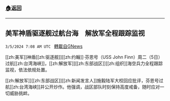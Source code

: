 ###  [:house:返回](README.md)
---


## 美军神盾驱逐舰过航台海　解放军全程跟踪监视
`3/5/2024 7:08 AM UTC ` [轉載自GNews](https://gnews.org/articles/2366184)

[[zh:美军]]神盾[[zh:驱逐舰]][[zh:约翰]]‧芬恩号（USS John Finn）周二（5日）过航[[zh:台湾海峡]]，[[zh:解放军]][[zh:东部战区]][[zh:组织]]海空兵力全程跟踪监视，依法依规处置。

[[zh:解放军]][[zh:东部战区]][[zh:新闻发言人]]施毅陆军大校回应批评，芬恩号过航[[zh:台湾海峡]]并公开炒作。他强调，战区部队时刻保持高度戒备，随时应对一切威胁挑衅。
